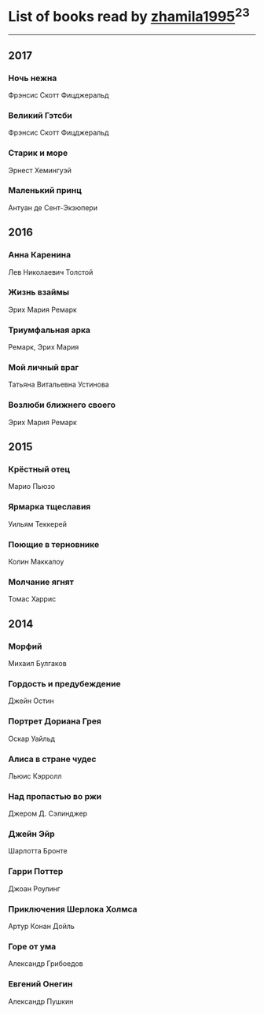 # List of books read by [zhamila1995](http://vk.com/id43615118)<sup>23</sup>
---

## 2017

### Ночь нежна
Фрэнсис Скотт Фицджеральд


### Великий Гэтсби
Фрэнсис Скотт Фицджеральд


### Старик и море
Эрнест Хемингуэй


### Маленький принц
Антуан де Сент-Экзюпери



## 2016

### Анна Каренина
Лев Николаевич Толстой


### Жизнь взаймы
Эрих Мария Ремарк


### Триумфальная арка
Ремарк, Эрих Мария


### Мой личный враг
Татьяна Витальевна Устинова


### Возлюби ближнего своего
Эрих Мария Ремарк



## 2015

### Крёстный отец
Марио Пьюзо


### Ярмарка тщеславия
Уильям Теккерей


### Поющие в терновнике
Колин Маккалоу


### Молчание ягнят
Томас Харрис



## 2014

### Морфий
Михаил Булгаков


### Гордость и предубеждение
Джейн Остин


### Портрет Дориана Грея
Оскар Уайльд


### Алиса в стране чудес
Льюис Кэрролл


### Над пропастью во ржи
Джером Д. Сэлинджер


### Джейн Эйр
Шарлотта Бронте


### Гарри Поттер
Джоан Роулинг


### Приключения Шерлока Холмса
Артур Конан Дойль


### Горе от ума
Александр Грибоедов


### Евгений Онегин
Александр Пушкин



